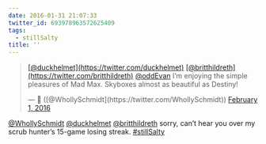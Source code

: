 ```yaml
---
date: 2016-01-31 21:07:33
twitter_id: 693978963572625409
tags:
  - stillSalty
title: ''
---
```


<blockquote class="twitter-tweet"><p lang="en" dir="ltr"><a href="https://twitter.com/duckhelmet?ref_src=twsrc%5Etfw">[@duckhelmet](https://twitter.com/duckhelmet)</a> <a href="https://twitter.com/britthildreth?ref_src=twsrc%5Etfw">[@britthildreth](https://twitter.com/britthildreth)</a> <a href="https://twitter.com/oddEvan?ref_src=twsrc%5Etfw">@oddEvan</a> I’m enjoying the simple pleasures of Mad Max. Skyboxes almost as beautiful as Destiny!</p>&mdash; 🤧 ([@WhollySchmidt](https://twitter.com/WhollySchmidt)) <a href="https://twitter.com/WhollySchmidt/status/693970376813088768?ref_src=twsrc%5Etfw">February 1, 2016</a></blockquote>
<script async src="https://platform.twitter.com/widgets.js" charset="utf-8"></script>

[@WhollySchmidt](https://twitter.com/WhollySchmidt) [@duckhelmet](https://twitter.com/duckhelmet) [@britthildreth](https://twitter.com/britthildreth) sorry, can’t hear you over my scrub hunter’s 15-game losing streak. [#stillSalty](https://twitter.com/hashtag/stillSalty)
